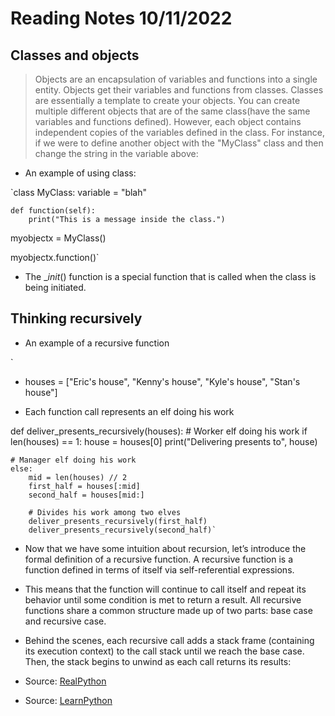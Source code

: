 # Reading Notes 10/11/2022

## Classes and objects

> Objects are an encapsulation of variables and functions into a single entity. Objects get their variables and functions from classes. Classes are essentially a template to create your objects.
> You can create multiple different objects that are of the same class(have the same variables and functions defined). However, each object contains independent copies of the variables defined in the class. For instance, if we were to define another object with the "MyClass" class and then change the string in the variable above:

- An example of using class:

`class MyClass:
variable = "blah"

    def function(self):
        print("This is a message inside the class.")

myobjectx = MyClass()

myobjectx.function()`

- The \__init_() function is a special function that is called when the class is being initiated.

## Thinking recursively

- An example of a recursive function

`

- houses = ["Eric's house", "Kenny's house", "Kyle's house", "Stan's house"]

- Each function call represents an elf doing his work

def deliver_presents_recursively(houses): # Worker elf doing his work
if len(houses) == 1:
house = houses[0]
print("Delivering presents to", house)

    # Manager elf doing his work
    else:
        mid = len(houses) // 2
        first_half = houses[:mid]
        second_half = houses[mid:]

        # Divides his work among two elves
        deliver_presents_recursively(first_half)
        deliver_presents_recursively(second_half)`

- Now that we have some intuition about recursion, let’s introduce the formal definition of a recursive function. A recursive function is a function defined in terms of itself via self-referential expressions.

- This means that the function will continue to call itself and repeat its behavior until some condition is met to return a result. All recursive functions share a common structure made up of two parts: base case and recursive case.

- Behind the scenes, each recursive call adds a stack frame (containing its execution context) to the call stack until we reach the base case. Then, the stack begins to unwind as each call returns its results:

- Source: [RealPython](https://realpython.com/python-thinking-recursively/)
- Source: [LearnPython](https://www.learnpython.org/en/Classes_and_Objects)
